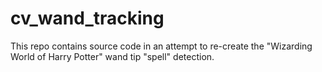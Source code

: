 # cv_wand_tracking
This repo contains source code in an attempt to re-create the "Wizarding World of Harry Potter" wand tip "spell" detection.
